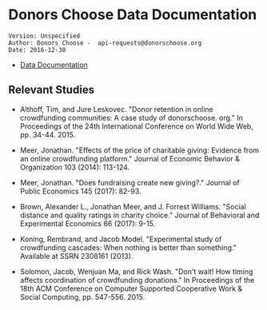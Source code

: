 # Donors Choose Data Documentation
    Version: Unspecified
    Author: Donors Choose -  api-requests@donorschoose.org
    Date: 2016-12-30

- [Data Documentation](DonorsChoose%20Data%20Description.md)

## Relevant Studies

- Althoff, Tim, and Jure Leskovec. "Donor retention in online crowdfunding communities: A case study of donorschoose. org." In Proceedings of the 24th International Conference on World Wide Web, pp. 34-44. 2015.

- Meer, Jonathan. "Effects of the price of charitable giving: Evidence from an online crowdfunding platform." Journal of Economic Behavior & Organization 103 (2014): 113-124.

- Meer, Jonathan. "Does fundraising create new giving?." Journal of Public Economics 145 (2017): 82-93.

- Brown, Alexander L., Jonathan Meer, and J. Forrest Williams. "Social distance and quality ratings in charity choice." Journal of Behavioral and Experimental Economics 66 (2017): 9-15.

- Koning, Rembrand, and Jacob Model. "Experimental study of crowdfunding cascades: When nothing is better than something." Available at SSRN 2308161 (2013).

- Solomon, Jacob, Wenjuan Ma, and Rick Wash. "Don't wait! How timing affects coordination of crowdfunding donations." In Proceedings of the 18th ACM Conference on Computer Supported Cooperative Work & Social Computing, pp. 547-556. 2015.
